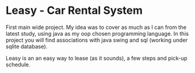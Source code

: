 # Leasy - Car Rental System


First main wide project.
My idea was to cover as much as I can from the latest study, using java as my oop chosen programming language.
In this project you will find associations with java swing and sql (working under sqlite database).

Leasy is an an easy way to lease (as it sounds), a few steps and pick-up schedule.
